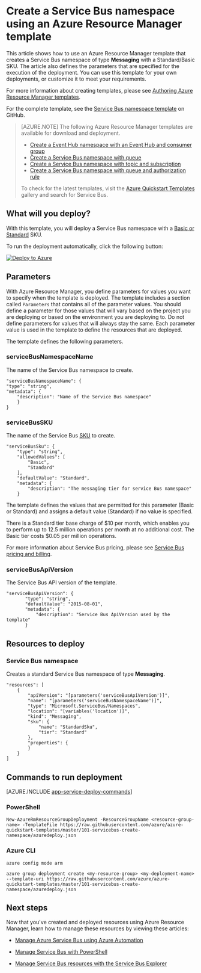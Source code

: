 <properties
    pageTitle="Create a Service Bus namespace using a Resource Manager template | Microsoft Azure"
    description="Use Azure Resource Manager template to create a Service Bus namespace"
    services="service-bus"
    documentationCenter=".net"
    authors="sethmanheim"
    manager="timlt"
    editor=""/>

<tags
    ms.service="service-bus"
    ms.devlang="tbd"
    ms.topic="article"
    ms.tgt_pltfrm="dotnet"
    ms.workload="na"
    ms.date="04/15/2016"
    ms.author="sethm;shvija"/>

# Create a Service Bus namespace using an Azure Resource Manager template

This article shows how to use an Azure Resource Manager template that creates a Service Bus namespace of type **Messaging** with a Standard/Basic SKU. The article also defines the parameters that are specified for the execution of the deployment. You can use this template for your own deployments, or customize it to meet your requirements.

For more information about creating templates, please see [Authoring Azure Resource Manager templates][].

For the complete template, see the [Service Bus namespace template][] on GitHub.

>[AZURE.NOTE] The following Azure Resource Manager templates are available for download and deployment. 
>
>-    [Create a Event Hub namespace with an Event Hub and consumer group](service-bus-resource-manager-namespace-event-hub.md)
>-    [Create a Service Bus namespace with queue](service-bus-resource-manager-namespace-queue.md)
>-    [Create a Service Bus namespace with topic and subscription](service-bus-resource-manager-namespace-topic.md)
>-    [Create a Service Bus namespace with queue and authorization rule](service-bus-resource-manager-namespace-auth-rule.md)
>
>To check for the latest templates, visit the [Azure Quickstart Templates][] gallery and search for Service Bus.

## What will you deploy?

With this template, you will deploy a Service Bus namespace with a [Basic or Standard](https://azure.microsoft.com/pricing/details/service-bus/) SKU.

To run the deployment automatically, click the following button:

[![Deploy to Azure](./media/service-bus-resource-manager-namespace/deploybutton.png)](https://portal.azure.com/#create/Microsoft.Template/uri/https%3A%2F%2Fraw.githubusercontent.com%2FAzure%2Fazure-quickstart-templates%2Fmaster%2F101-servicebus-create-namespace%2Fazuredeploy.json)

## Parameters

With Azure Resource Manager, you define parameters for values you want to specify when the template is deployed. The template includes a section called `Parameters` that contains all of the parameter values. You should define a parameter for those values that will vary based on the project you are deploying or based on the environment you are deploying to. Do not define parameters for values that will always stay the same. Each parameter value is used in the template to define the resources that are deployed.

The template defines the following parameters.

### serviceBusNamespaceName

The name of the Service Bus namespace to create.

```
"serviceBusNamespaceName": {
"type": "string",
"metadata": { 
    "description": "Name of the Service Bus namespace" 
    }
}
```

### serviceBusSKU

The name of the Service Bus [SKU](https://azure.microsoft.com/pricing/details/service-bus/) to create.

```
"serviceBusSku": { 
    "type": "string", 
    "allowedValues": [ 
        "Basic", 
        "Standard" 
    ], 
    "defaultValue": "Standard", 
    "metadata": { 
        "description": "The messaging tier for service Bus namespace" 
    } 

```

The template defines the values that are permitted for this parameter (Basic or Standard) and assigns a default value (Standard) if no value is specified.

There is a Standard tier base charge of $10 per month, which enables you to perform up to 12.5 million operations per month at no additional cost. The Basic tier costs $0.05 per million operations.

For more information about Service Bus pricing, please see [Service Bus pricing and billing][].

### serviceBusApiVersion

The Service Bus API version of the template.

```
"serviceBusApiVersion": { 
       "type": "string", 
       "defaultValue": "2015-08-01", 
       "metadata": { 
           "description": "Service Bus ApiVersion used by the template" 
       } 
```

## Resources to deploy

### Service Bus namespace

Creates a standard Service Bus namespace of type **Messaging**.

```
"resources": [
    {
        "apiVersion": "[parameters('serviceBusApiVersion')]",
        "name": "[parameters('serviceBusNamespaceName')]",
        "type": "Microsoft.ServiceBus/Namespaces",
        "location": "[variables('location')]",
        "kind": "Messaging",
        "sku": {
            "name": "StandardSku",
            "tier": "Standard"
        },
        "properties": {
        }
    }
]
```

## Commands to run deployment

[AZURE.INCLUDE [app-service-deploy-commands](../../includes/app-service-deploy-commands.md)]

### PowerShell

```
New-AzureRmResourceGroupDeployment -ResourceGroupName <resource-group-name> -TemplateFile https://raw.githubusercontent.com/azure/azure-quickstart-templates/master/101-servicebus-create-namespace/azuredeploy.json
```

### Azure CLI

```
azure config mode arm

azure group deployment create <my-resource-group> <my-deployment-name> --template-uri https://raw.githubusercontent.com/azure/azure-quickstart-templates/master/101-servicebus-create-namespace/azuredeploy.json
```

## Next steps

Now that you've created and deployed resources using Azure Resource Manager, learn how to manage these resources by viewing these articles:

- [Manage Azure Service Bus using Azure Automation](service-bus-automation-manage.md)
- [Manage Service Bus with PowerShell](service-bus-powershell-how-to-provision.md)
- [Manage Service Bus resources with the Service Bus Explorer](https://code.msdn.microsoft.com/Service-Bus-Explorer-f2abca5a)

  [Authoring Azure Resource Manager templates]: ../resource-group-authoring-templates.md
  [Service Bus namespace template]: https://github.com/Azure/azure-quickstart-templates/blob/master/101-servicebus-create-namespace/
  [Azure Quickstart Templates]: https://azure.microsoft.com/documentation/templates/?term=service+bus
  [Service Bus pricing and billing]: https://azure.microsoft.com/documentation/articles/service-bus-pricing-billing/
  [Using Azure PowerShell with Azure Resource Manager]: ../powershell-azure-resource-manager.md
  [Using the Azure CLI for Mac, Linux, and Windows with Azure Resource Management]: ../xplat-cli-azure-resource-manager.md

